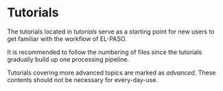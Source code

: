 <!--
SPDX-FileCopyrightText: 2025 GFZ Helmholtz Centre for Geosciences
SPDX-FileContributor: Bernhard Haas

SPDX-License-Identifier: Apache-2.0
-->

# Tutorials

The tutorials located in *tutorials* serve as a starting point for new users to get familiar with the workflow of EL-PASO.

It is recommended to follow the numbering of files since the tutorials gradually build up one processing pipeline.

Tutorials covering more advanced topics are marked as *advanced*. These contents should not be necessary for every-day-use.
